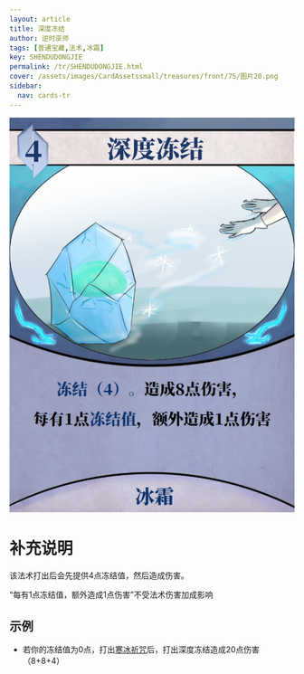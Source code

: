 ```yaml
---
layout: article
title: 深度冻结
author: 逆时巫师
tags: [普通宝藏,法术,冰霜]
key: SHENDUDONGJIE
permalink: /tr/SHENDUDONGJIE.html
cover: /assets/images/CardAssetssmall/treasures/front/75/图片20.png
sidebar:
  nav: cards-tr
---
```

![](/assets/images/CardAssets/treasures/front/75/图片20.png)

# 补充说明
该法术打出后会先提供4点冻结值，然后造成伤害。

“每有1点冻结值，额外造成1点伤害”不受法术伤害加成影响


## 示例
* 若你的冻结值为0点，打出[寒冰祈咒](/tr/HANBINGQIZHOU.html)后，打出深度冻结造成20点伤害（8+8+4）